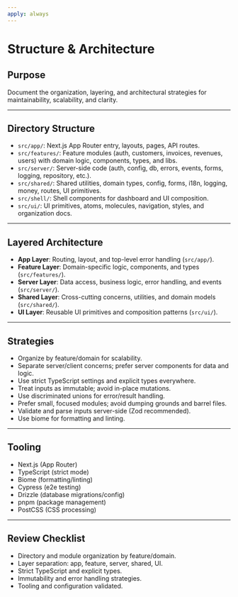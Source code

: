 ```yaml
---
apply: always
---
```


# Structure & Architecture

## Purpose

Document the organization, layering, and architectural strategies for maintainability, scalability, and clarity.

---

## Directory Structure

- `src/app/`: Next.js App Router entry, layouts, pages, API routes.
- `src/features/`: Feature modules (auth, customers, invoices, revenues, users) with domain logic, components, types,
  and libs.
- `src/server/`: Server-side code (auth, config, db, errors, events, forms, logging, repository, etc.).
- `src/shared/`: Shared utilities, domain types, config, forms, i18n, logging, money, routes, UI primitives.
- `src/shell/`: Shell components for dashboard and UI composition.
- `src/ui/`: UI primitives, atoms, molecules, navigation, styles, and organization docs.

---

## Layered Architecture

- **App Layer**: Routing, layout, and top-level error handling (`src/app/`).
- **Feature Layer**: Domain-specific logic, components, and types (`src/features/`).
- **Server Layer**: Data access, business logic, error handling, and events (`src/server/`).
- **Shared Layer**: Cross-cutting concerns, utilities, and domain models (`src/shared/`).
- **UI Layer**: Reusable UI primitives and composition patterns (`src/ui/`).

---

## Strategies

- Organize by feature/domain for scalability.
- Separate server/client concerns; prefer server components for data and logic.
- Use strict TypeScript settings and explicit types everywhere.
- Treat inputs as immutable; avoid in-place mutations.
- Use discriminated unions for error/result handling.
- Prefer small, focused modules; avoid dumping grounds and barrel files.
- Validate and parse inputs server-side (Zod recommended).
- Use biome for formatting and linting.

---

## Tooling

- Next.js (App Router)
- TypeScript (strict mode)
- Biome (formatting/linting)
- Cypress (e2e testing)
- Drizzle (database migrations/config)
- pnpm (package management)
- PostCSS (CSS processing)

---

## Review Checklist

- Directory and module organization by feature/domain.
- Layer separation: app, feature, server, shared, UI.
- Strict TypeScript and explicit types.
- Immutability and error handling strategies.
- Tooling and configuration validated.
